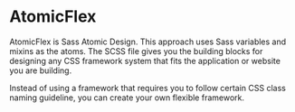 # AtomicFlex
AtomicFlex is Sass Atomic Design. This approach uses Sass variables and mixins as the atoms. The SCSS file
gives you the building blocks for designing any CSS framework system that fits the application or website you are building.

Instead of using a framework that requires you to follow certain CSS class naming guideline, you can create your own flexible framework.


